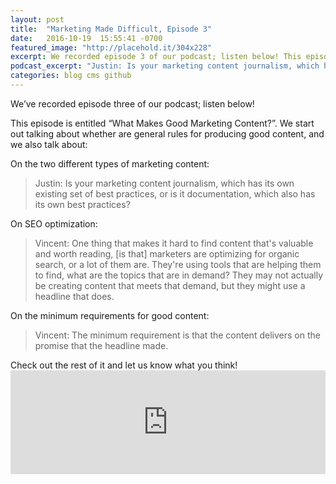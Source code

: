 ```yaml
---
layout: post
title:  "Marketing Made Difficult, Episode 3"
date:   2016-10-19  15:55:41 -0700
featured_image: "http://placehold.it/304x228"
excerpt: We recorded episode 3 of our podcast; listen below! This episode is entitled "What Makes Good Marketing Content?".
podcast_excerpt: "Justin: Is your marketing content journalism, which has its own existing set of best practices, or is it documentation, which also has its own best practices?"
categories: blog cms github
---
```

We’ve recorded episode three of our podcast; listen below!

This episode is entitled “What Makes Good Marketing Content?”. We start out talking about whether are general rules for producing good content, and we also talk about:

On the two different types of marketing content:
<blockquote>
    Justin: Is your marketing content journalism, which has its own existing set of best practices, or is it documentation, which also has its own best practices?
</blockquote>
On SEO optimization:
<blockquote>
    Vincent: One thing that makes it hard to find content that's valuable and worth reading, [is that] marketers are optimizing for organic search, or a lot of them are. They're using tools that are helping them to find, what are the topics that are in demand? They may not actually be creating content that meets that demand, but they might use a headline that does. 
</blockquote>
On the minimum requirements for good content:
<blockquote>
    Vincent: The minimum requirement is that the content delivers on the promise that the headline made.
</blockquote>
Check out the rest of it and let us know what you think!

<iframe width="100%" height="166" scrolling="no" frameborder="no" src="https://w.soundcloud.com/player/?url=https%3A//api.soundcloud.com/tracks/279752827&amp;color=ff5500"></iframe>


